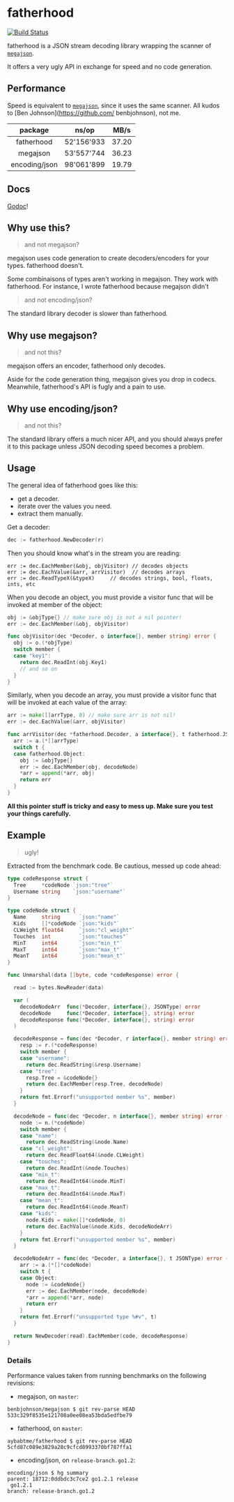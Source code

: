 fatherhood
==========
[![Build Status](https://drone.io/github.com/aybabtme/fatherhood/status.png)](https://drone.io/github.com/aybabtme/fatherhood/latest)

fatherhood is a JSON stream decoding library wrapping the scanner of
[`megajson`](https://github.com/benbjohnson/megajson).

It offers a very ugly API in exchange for speed and no code generation.

## Performance

Speed is equivalent to [`megajson`](https://github.com/benbjohnson/megajson),
since it uses the same scanner.  All kudos to [Ben Johnson](https://github.com/
benbjohnson), not me.

|    package    |      ns/op |  MB/s |
|:-------------:|:----------:|:-----:|
|  fatherhood   | 52'156'933 | 37.20 |
|   megajson    | 53'557'744 | 36.23 |
| encoding/json | 98'061'899 | 19.79 |


## Docs

[Godoc](http://godoc.org/github.com/aybabtme/fatherhood)!

## Why use this?

> and not megajson?

megajson uses code generation to create decoders/encoders for your types.
fatherhood doesn't.

Some combinaisons of types aren't working in megajson. They work with
fatherhood. For instance, I wrote fatherhood because megajson didn't

> and not encoding/json?

The standard library decoder is slower than fatherhood.

## Why use megajson?

> and not this?

megajson offers an encoder, fatherhood only decodes.

Aside for the code generation thing, megajson gives you drop in codecs.
Meanwhile, fatherhood's API is fugly and a pain to use.


## Why use encoding/json?

> and not this?

The standard library offers a much nicer API, and you should always prefer it
to this package unless JSON decoding speed becomes a problem.

## Usage

The general idea of fatherhood goes like this:

* get a decoder.
* iterate over the values you need.
* extract them manually.

Get a decoder:
```go
dec := fatherhood.NewDecoder(r)
```

Then you should know what's in the stream you are reading:
```
err := dec.EachMember(&obj, objVisitor) // decodes objects
err := dec.EachValue(&arr, arrVisitor)  // decodes arrays
err := dec.ReadTypeX(&typeX)     // decodes strings, bool, floats, ints, etc
```

When you decode an object, you must provide a visitor func that will be invoked at member of the object:

```go
obj := &objType{} // make sure obj is not a nil pointer!
err := dec.EachMember(&obj, objVisitor)

func objVisitor(dec *Decoder, o interface{}, member string) error {
  obj := o.(*objType)
  switch member {
  case "key1":
    return dec.ReadInt(obj.Key1)
    // and so on
  }
}
```

Similarly, when you decode an array, you must provide a visitor func that will be invoked at each value of the array:

```go
arr := make([]arrType, 0) // make sure arr is not nil!
err := dec.EachValue(&arr, objVisitor)

func arrVisitor(dec *fatherhood.Decoder, a interface{}, t fatherhood.JSONType) error {
  arr := a.(*[]arrType)
  switch t {
  case fatherhood.Object:
    obj := &objType{}
    err := dec.EachMember(obj, decodeNode)
    *arr = append(*arr, obj)
    return err
  }
}
```

__All this pointer stuff is tricky and easy to mess up.  Make sure you test
your things carefully.__

## Example

> ugly!

Extracted from the benchmark code.  Be cautious, messed up code ahead:

```go
type codeResponse struct {
  Tree     *codeNode `json:"tree"`
  Username string    `json:"username"`
}

type codeNode struct {
  Name     string      `json:"name"`
  Kids     []*codeNode `json:"kids"`
  CLWeight float64     `json:"cl_weight"`
  Touches  int         `json:"touches"`
  MinT     int64       `json:"min_t"`
  MaxT     int64       `json:"max_t"`
  MeanT    int64       `json:"mean_t"`
}

func Unmarshal(data []byte, code *codeResponse) error {

  read := bytes.NewReader(data)

  var (
    decodeNodeArr  func(*Decoder, interface{}, JSONType) error
    decodeNode     func(*Decoder, interface{}, string) error
    decodeResponse func(*Decoder, interface{}, string) error
  )

  decodeResponse = func(dec *Decoder, r interface{}, member string) error {
    resp := r.(*codeResponse)
    switch member {
    case "username":
      return dec.ReadString(&resp.Username)
    case "tree":
      resp.Tree = &codeNode{}
      return dec.EachMember(resp.Tree, decodeNode)
    }
    return fmt.Errorf("unsupported member %s", member)
  }

  decodeNode = func(dec *Decoder, n interface{}, member string) error {
    node := n.(*codeNode)
    switch member {
    case "name":
      return dec.ReadString(&node.Name)
    case "cl_weight":
      return dec.ReadFloat64(&node.CLWeight)
    case "touches":
      return dec.ReadInt(&node.Touches)
    case "min_t":
      return dec.ReadInt64(&node.MinT)
    case "max_t":
      return dec.ReadInt64(&node.MaxT)
    case "mean_t":
      return dec.ReadInt64(&node.MeanT)
    case "kids":
      node.Kids = make([]*codeNode, 0)
      return dec.EachValue(&node.Kids, decodeNodeArr)
    }
    return fmt.Errorf("unsupported member %s", member)
  }

  decodeNodeArr = func(dec *Decoder, a interface{}, t JSONType) error {
    arr := a.(*[]*codeNode)
    switch t {
    case Object:
      node := &codeNode{}
      err := dec.EachMember(node, decodeNode)
      *arr = append(*arr, node)
      return err
    }
    return fmt.Errorf("unsupported type %#v", t)
  }

  return NewDecoder(read).EachMember(code, decodeResponse)
}
```

### Details

Performance values taken from running benchmarks on the following revisions:

* megajson, on `master`:

```
benbjohnson/megajson $ git rev-parse HEAD
533c329f8535e121708a0ee08ea53bda5edfbe79
```

* fatherhood, on `master`:

```
aybabtme/fatherhood $ git rev-parse HEAD
5cfd87c089e3829a28c9cfcd8993370bf787ffa1
```

* encoding/json, on `release-branch.go1.2`:

```
encoding/json $ hg summary
parent: 18712:0ddbdc3c7ce2 go1.2.1 release
 go1.2.1
branch: release-branch.go1.2
```
